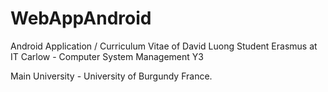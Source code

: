 # WebAppAndroid
Android Application / Curriculum Vitae of David Luong
Student Erasmus at IT Carlow - Computer System Management Y3

Main University - University of Burgundy France. 

